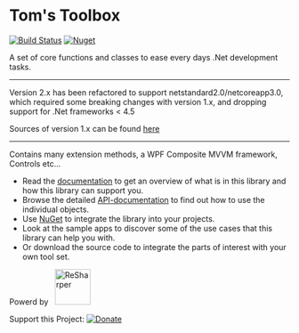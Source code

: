# Tom's Toolbox 
[![Build Status](https://dev.azure.com/tom-englert/Open%20Source/_apis/build/status/TomsToolbox?branchName=master)](https://dev.azure.com/tom-englert/Open%20Source/_build/latest?definitionId=30&branchName=master) 
[![Nuget](https://img.shields.io/nuget/v/tomstoolbox.wpf)](https://www.nuget.org/packages/TomsToolbox.Wpf)

A set of core functions and classes to ease every days .Net development tasks.

----

Version 2.x has been refactored to support netstandard2.0/netcoreapp3.0, which required some breaking changes with version 1.x, and dropping support for .Net frameworks < 4.5

Sources of version 1.x can be found [here](https://github.com/tom-englert/TomsToolbox1)

----

Contains many extension methods, a WPF Composite MVVM framework, Controls etc...

- Read the [documentation](Documentation/Readme.md) to get an overview of what is in this library and how this library can support you.
- Browse the detailed [API-documentation](http://tom-englert.github.io/TomsToolbox) to find out how to use the individual objects.
- Use [NuGet](https://www.nuget.org/packages?q=tomstoolbox) to integrate the library into your projects.
- Look at the sample apps to discover some of the use cases that this library can help you with.
- Or download the source code to integrate the parts of interest with your own tool set.

Powerd by&nbsp;&nbsp;&nbsp;<a href="http://www.jetbrains.com/resharper/"><img src="http://www.tom-englert.de/Images/icon_ReSharper.png" alt="ReSharper" width="64" height="64" /></a></p>
<p>Support this Project: <a href="https://www.paypal.com/cgi-bin/webscr?cmd=_s-xclick&hosted_button_id=TQQR8AKGNHELQ&source=url"> <img style="border: none; margin-bottom: -6px;" title="Donate" src="https://www.paypalobjects.com/en_US/i/btn/btn_donate_SM.gif" alt="Donate" /></a></p>
